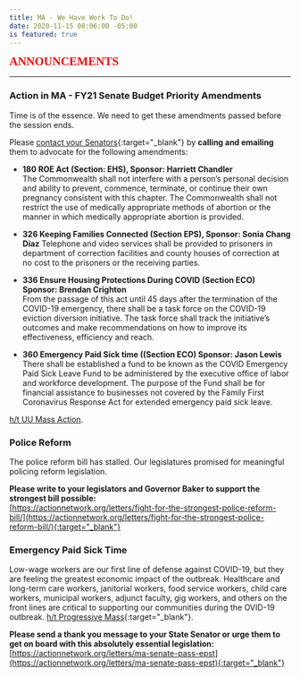 ```yaml
---
title: MA - We Have Work To Do!
date: 2020-11-15 08:06:00 -05:00
is featured: true
---
```


<span style="font-family:Papyrus; font-size:1.5em; color:red;">**ANNOUNCEMENTS**</span>

---
###  Action in MA -  FY21 Senate Budget Priority Amendments  

Time is of the essence.  We need to get these amendments passed before the session ends.
 
Please [contact your Senators](https://malegislature.gov/Search/FindMyLegislator){:target="_blank"} by **calling and emailing** them to advocate for the following amendments:

* **180 ROE Act  (Section: EHS), Sponsor: Harriett Chandler**  
The Commonwealth shall not interfere with a person’s personal decision and ability to prevent, commence, terminate, or continue their own pregnancy consistent with this chapter.  The Commonwealth shall not restrict the use of medically appropriate methods of abortion or the manner in which medically appropriate abortion is provided.

* **326 Keeping Families Connected (Section EPS), Sponsor: Sonia Chang Diaz** 
Telephone and video services shall be provided to prisoners in department of correction facilities and county houses of correction at no cost to the prisoners or the receiving parties.

* **336 Ensure Housing Protections During COVID (Section ECO) Sponsor: Brendan Crighton**  
From the passage of this act until 45 days after the termination of the COVID-19 emergency, there shall be a task force on the COVID-19 eviction diversion initiative. The task force shall track the initiative’s outcomes and make recommendations on how to improve its effectiveness, efficiency and reach.

* **360 Emergency Paid Sick time ((Section ECO) Sponsor: Jason Lewis**  
There shall be established a fund to be known as the COVID Emergency Paid Sick Leave Fund to be administered by the executive office of labor and workforce development. The purpose of the Fund shall be for financial assistance to businesses not covered by the Family First Coronavirus Response Act for extended emergency paid sick leave.

[h/t UU Mass Action](https://docs.google.com/document/d/1btC_GfOQf2oanVWyVSDR0NEfWoazN_WnFizcZ6agYTw/edit). 

### Police Reform

The police reform bill has stalled.  Our legislatures promised for meaningful policing reform legislation.

**Please write to your legislators and Governor Baker to support the strongest bill possible:**   
[https://actionnetwork.org/letters/fight-for-the-strongest-police-reform-bill/](https://actionnetwork.org/letters/fight-for-the-strongest-police-reform-bill/){:target="_blank"} 

### Emergency Paid Sick Time

Low-wage workers are our first line of defense against COVID-19, but they are feeling the greatest economic impact of the outbreak. Healthcare and long-term care workers, janitorial workers, food service workers, child care workers, municipal workers, adjunct faculty, gig workers, and others on the front lines are critical to supporting our communities during the OVID-19 outbreak. [h/t Progressive Mass](https://www.progressivemass.com/nov-2020-house-budget-roll-call){:target="_blank"}. 

**Please send a thank you message to your State Senator or urge them to get on board with this absolutely essential legislation:** 
[https://actionnetwork.org/letters/ma-senate-pass-epst](https://actionnetwork.org/letters/ma-senate-pass-epst){:target="_blank"} 
